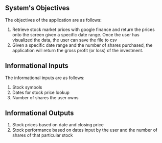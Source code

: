 ## System's Objectives

The objectives of the application are as follows:

1) Retrieve stock market prices with google finance and return the prices onto the screen given a specific date range. Once the user has visualized the data, the user can save the file to csv
2) Given a specific date range and the number of shares purchased, the application will return the gross profit (or loss) of the investment.


## Informational Inputs

The informational inputs are as follows:

1) Stock symbols
2) Dates for stock price lookup
3) Number of shares the user owns

## Informational Outputs

1) Stock prices based on date and closing price
2) Stock performance based on dates input by the user and the number of shares of that particular stock
